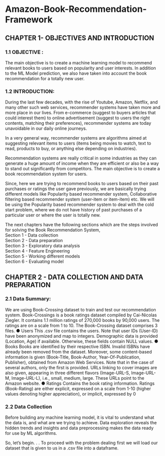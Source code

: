 # Amazon-Book-Recommendation-Framework

## CHAPTER 1-  OBJECTIVES AND INTRODUCTION 

### 1.1 OBJECTIVE : 
The main objective is to create a machine learning model to recommend relevant books to users based on popularity and user interests.
In addition to the ML Model prediction, we also have taken into account the book recommendation for a totally new user.  

### 1.2 INTRODUCTION:  			

During the last few decades, with the rise of Youtube, Amazon, Netflix, and many other such web services, recommender systems have taken more and more place in our lives. From e-commerce (suggest to buyers articles that could interest them) to online advertisement (suggest to users the right contents, matching their preferences), recommender systems are today unavoidable in our daily online journeys.   

In a very general way, recommender systems are algorithms aimed at suggesting relevant items to users (items being movies to watch, text to read, products to buy, or anything else depending on industries).   

Recommendation systems are really critical in some industries as they can generate a huge amount of income when they are efficient or also be a way to stand out significantly from competitors. The main objective is to create a book recommendation system for users.   

Since, here we are trying to recommend books to users based on their past purchases or ratings the user gave previously, we are basically trying different models like Popularity based recommender system, Collaborative filtering based recommender system (user-item or item-item) etc. We will be using the Popularity based recommender system to deal with the cold start problem, where we do not have history of past purchases of a particular user or where the user is totally new.  

The next chapters have the following sections which are the steps involved for solving the Book Recommendation System,   
Section 1 - Data collection   
Section 2 - Data preparation  
Section 3 - Exploratory data analysis   
Section 4 - Feature Engineering  
Section 5 - Working different models  
Section 6 - Evaluating model  

## CHAPTER 2 -  DATA COLLECTION AND DATA PREPARATION

### 2.1 Data Summary:
We are using Book-Crossing dataset to train and test our recommendation system. Book-Crossings is a book ratings dataset compiled by Cai-Nicolas Ziegler. It contains 1.1 million ratings of 270,000 books by 90,000 users. The ratings are on a scale from 1 to 10. The Book-Crossing dataset comprises 3 files. 
● Users 
This .csv file contains the users. Note that user IDs (User-ID) have been anonymized and map to integers. Demographic data is provided (Location, Age) if available. Otherwise, these fields contain NULL values. 
● Books 
Books are identified by their respective ISBN. Invalid ISBNs have already been removed from the dataset. Moreover, some content-based information is given (Book-Title, Book-Author, Year-Of-Publication, Publisher), obtained from Amazon Web Services. Note that in the case of several authors, only the first is provided. URLs linking to cover images are also given, appearing in three different flavors (Image-URL-S, Image-URL-M, Image-URL-L), i.e., small, medium, large. These URLs point to the Amazon website.
● Ratings 
Contains the book rating information. Ratings (Book-Rating) are either explicit, expressed on a scale from 1-10 (higher values denoting higher appreciation), or implicit, expressed by 0
 
### 2.2 Data Collection
Before building any machine learning model, it is vital to understand what the data is, and what are we trying to achieve. Data exploration reveals the hidden trends and insights and data preprocessing makes the data ready for use by ML algorithms.
 
So, let’s begin. . .
To proceed with the problem dealing first we will load our dataset that is given to us in a .csv file into a dataframe.
